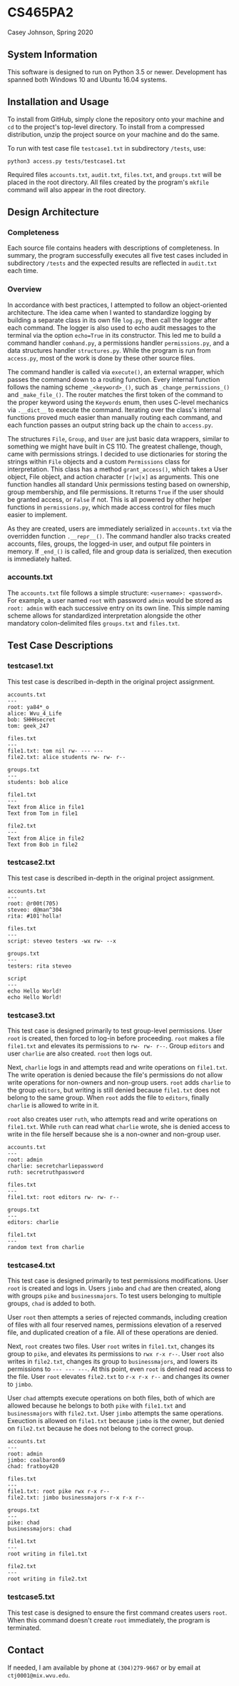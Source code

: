 # CS465PA2
Casey Johnson, Spring 2020


## System Information
This software is designed to run on Python 3.5 or newer. Development has spanned both Windows 10 and Ubuntu 16.04 systems.


## Installation and Usage
To install from GitHub, simply clone the repository onto your machine and `cd` to the project's top-level directory. To install from a compressed distribution, unzip the project source on your machine and do the same.

To run with test case file `testcase1.txt` in subdirectory `/tests`, use:
```
python3 access.py tests/testcase1.txt
```
Required files `accounts.txt`, `audit.txt`, `files.txt`, and `groups.txt` will be placed in the root directory. All files created by the program's `mkfile` command will also appear in the root directory.


## Design Architecture

### Completeness
Each source file contains headers with descriptions of completeness. In summary, the program successfully executes all five test cases included in subdirectory `/tests` and the expected results are reflected in `audit.txt` each time.

### Overview
In accordance with best practices, I attempted to follow an object-oriented architecture. The idea came when I wanted to standardize logging by building a separate class in its own file `log.py`, then call the logger after each command. The logger is also used to echo audit messages to the terminal via the option `echo=True` in its constructor. This led me to build a command handler `comhand.py`, a permissions handler `permissions.py`, and a data structures handler `structures.py`. While the program is run from `access.py`, most of the work is done by these other source files.

The command handler is called via `execute()`, an external wrapper, which passes the command down to a routing function. Every internal function follows the naming scheme `_<keyword>_()`, such as `_change_permissions_()` and `_make_file_()`. The router matches the first token of the command to the proper keyword using the `Keywords` enum, then uses C-level mechanics via `.__dict__` to execute the command. Iterating over the class's internal functions proved much easier than manually routing each command, and each function passes an output string back up the chain to `access.py`.

The structures `File`, `Group`, and `User` are just basic data wrappers, similar to something we might have built in CS 110. The greatest challenge, though, came with permissions strings. I decided to use dictionaries for storing the strings within `File` objects and a custom `Permissions` class for interpretation. This class has a method `grant_access()`, which takes a User object, File object, and action character `[r|w|x]` as arguments. This one function handles all standard Unix permissions testing based on ownership, group membership, and file permissions. It returns `True` if the user should be granted access, or `False` if not. This is all powered by other helper functions in `permissions.py`, which made access control for files much easier to implement.

As they are created, users are immediately serialized in `accounts.txt` via the overridden function `.__repr__()`. The command handler also tracks created accounts, files, groups, the logged-in user, and output file pointers in memory. If `_end_()` is called, file and group data is serialized, then execution is immediately halted.

### accounts.txt
The `accounts.txt` file follows a simple structure: `<username>: <password>`. For example, a user named `root` with password `admin` would be stored as `root: admin` with each successive entry on its own line. This simple naming scheme allows for standardized interpretation alongside the other mandatory colon-delimited files `groups.txt` and `files.txt`.


## Test Case Descriptions

### testcase1.txt
This test case is described in-depth in the original project assignment.
```
accounts.txt
---
root: ya84*_o
alice: Wvu_4_Life
bob: SHHHsecret
tom: geek_247
```
```
files.txt
---
file1.txt: tom nil rw- --- ---
file2.txt: alice students rw- rw- r--
```
```
groups.txt
---
students: bob alice
```
```
file1.txt
---
Text from Alice in file1
Text from Tom in file1
```
```
file2.txt
---
Text from Alice in file2
Text from Bob in file2
```

### testcase2.txt
This test case is described in-depth in the original project assignment.
```
accounts.txt
---
root: @r00t(705)
steveo: d@man^304
rita: #101'holla!
```
```
files.txt
---
script: steveo testers -wx rw- --x
```
```
groups.txt
---
testers: rita steveo
```
```
script
---
echo Hello World!
echo Hello World!
```

### testcase3.txt
This test case is designed primarily to test group-level permissions. User `root` is created, then forced to log-in before proceeding. `root` makes a file `file1.txt` and elevates its permissions to `rw- rw- r--`. Group `editors` and user `charlie` are also created. `root` then logs out.

Next, `charlie` logs in and attempts read and write operations on `file1.txt`. The write operation is denied because the file's permissions do not allow write operations for non-owners and non-group users. `root` adds `charlie` to the group `editors`, but writing is still denied because `file1.txt` does not belong to the same group. When `root` adds the file to `editors`, finally `charlie` is allowed to write in it.

`root` also creates user `ruth`, who attempts read and write operations on `file1.txt`. While `ruth` can read what `charlie` wrote, she is denied access to write in the file herself because she is a non-owner and non-group user.

```
accounts.txt
---
root: admin
charlie: secretcharliepassword
ruth: secretruthpassword
```
```
files.txt
---
file1.txt: root editors rw- rw- r--
```
```
groups.txt
---
editors: charlie
```
```
file1.txt
---
random text from charlie
```

### testcase4.txt
This test case is designed primarily to test permissions modifications. User `root` is created and logs in. Users `jimbo` and `chad` are then created, along with groups `pike` and `businessmajors`. To test users belonging to multiple groups, `chad` is added to both.

User `root` then attempts a series of rejected commands, including creation of files with all four reserved names, permissions elevation of a reserved file, and duplicated creation of a file. All of these operations are denied.

Next, `root` creates two files. User `root` writes in `file1.txt`, changes its group to `pike`, and elevates its permissions to `rwx r-x r--`. User `root` also writes in `file2.txt`, changes its group to `businessmajors`, and lowers its permissions to `--- --- ---`. At this point, even `root` is denied read access to the file. User `root` elevates `file2.txt` to `r-x r-x r--` and changes its owner to `jimbo`.

User `chad` attempts execute operations on both files, both of which are allowed because he belongs to both `pike` with `file1.txt` and `businessmajors` with `file2.txt`. User `jimbo` attempts the same operations. Exeuction is allowed on `file1.txt` because `jimbo` is the owner, but denied on `file2.txt` because he does not belong to the correct group.

```
accounts.txt
---
root: admin
jimbo: coalbaron69
chad: fratboy420
```
```
files.txt
---
file1.txt: root pike rwx r-x r--
file2.txt: jimbo businessmajors r-x r-x r--
```
```
groups.txt
---
pike: chad
businessmajors: chad
```
```
file1.txt
---
root writing in file1.txt
```
```
file2.txt
---
root writing in file2.txt
```

### testcase5.txt
This test case is designed to ensure the first command creates users `root`. When this command doesn't create `root` immediately, the program is terminated.


## Contact
If needed, I am available by phone at `(304)279-9667` or by email at `ctj0001@mix.wvu.edu`.

